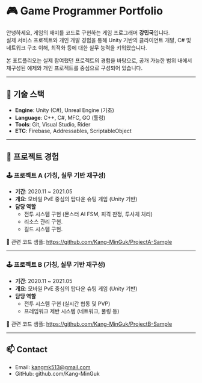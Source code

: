 # 🎮 Game Programmer Portfolio

안녕하세요, 게임의 재미를 코드로 구현하는 게임 프로그래머 **강민국**입니다.  
실제 서비스 프로젝트와 개인 개발 경험을 통해 Unity 기반의 클라이언트 개발, C# 및 네트워크 구조 이해, 최적화 등에 대한 실무 능력을 키워왔습니다.

본 포트폴리오는 실제 참여했던 프로젝트의 경험을 바탕으로, 공개 가능한 범위 내에서 재구성된 예제와 개인 프로젝트를 중심으로 구성되어 있습니다.

---

## 🔧 기술 스택

- **Engine**: Unity (C#), Unreal Engine (기초)
- **Language**: C++, C#, MFC, GO (툴링)
- **Tools**: Git, Visual Studio, Rider
- **ETC**: Firebase, Addressables, ScriptableObject

---

## 📌 프로젝트 경험

### 🕹️ 프로젝트 A (가칭, 실무 기반 재구성)
- **기간**: 2020.11 ~ 2021.05  
- **개요**: 모바일 PvE 중심의 탑다운 슈팅 게임 (Unity 기반)
- **담당 역할**
  - 전투 시스템 구현 (몬스터 AI FSM, 피격 판정, 투사체 처리)
  - 리소스 관리 구현.
  - 길드 시스템 구현.

🔗 관련 코드 샘플: https://github.com/Kang-MinGuk/ProjectA-Sample

---

### 🕹️ 프로젝트 B (가칭, 실무 기반 재구성)
- **기간**: 2020.11 ~ 2021.05  
- **개요**: 모바일 PvE 중심의 탑다운 슈팅 게임 (Unity 기반)
- **담당 역할**
  - 전투 시스템 구현 (실시간 협동 및 PVP)
  - 프레임워크 제반 시스템 (네트워크, 풀링 등)

🔗 관련 코드 샘플: https://github.com/Kang-MinGuk/ProjectB-Sample

---



## 📫 Contact

- Email: kangmk513@gmail.com
- GitHub: github.com/Kang-MinGuk
